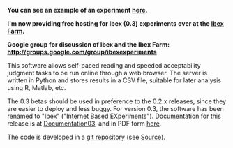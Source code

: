 **You can see an example of an experiment [here](http://spellout.net/ibexexps/example/example/experiment.html).**

**I'm now providing free hosting for Ibex (0.3) experiments over at the [Ibex Farm](http://spellout.net/ibexfarm).**

**Google group for discussion of Ibex and the Ibex Farm: http://groups.google.com/group/ibexexperiments**

This software allows self-paced reading and speeded acceptability judgment tasks to be run online through a web browser. The server is written in Python and stores results in a CSV file, suitable for later analysis using R, Matlab, etc.

The 0.3 betas should be used in preference to the 0.2.x releases, since they are easier to deploy and less buggy. For version 0.3, the software has been renamed to "Ibex" ("Internet Based EXperiments"). Documentation for this release is at [Documentation03](Documentation03.md), and in PDF form [here](http://spellout.net/latest_ibex_manual.pdf).

The code is developed in a [git repository](http://github.com/addrummond/ibex) (see [Source](Source.md)).
